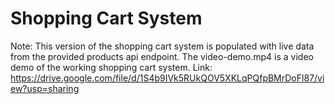 # Shopping Cart System

Note: This version of the shopping cart system is populated with live data from the provided products api endpoint. 
The video-demo.mp4 is a video demo of the working shopping cart system.
Link: https://drive.google.com/file/d/1S4b9IVk5RUkQOV5XKLqPQfpBMrDoFl87/view?usp=sharing

